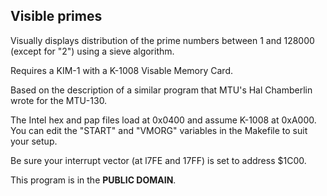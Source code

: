 ## Visible primes
Visually displays distribution of the prime numbers between 1 and 128000 (except for "2") using a sieve algorithm.

Requires a KIM-1 with a K-1008 Visable Memory Card.

Based on the description of a similar program that MTU's Hal Chamberlin wrote for the MTU-130.

The Intel hex and pap files load at 0x0400 and assume K-1008 at 0xA000. You can edit the "START" and "VMORG" variables in the Makefile to suit your setup.

Be sure your interrupt vector (at l7FE and 17FF) is set to address $1C00.

This program is in the **PUBLIC DOMAIN**.